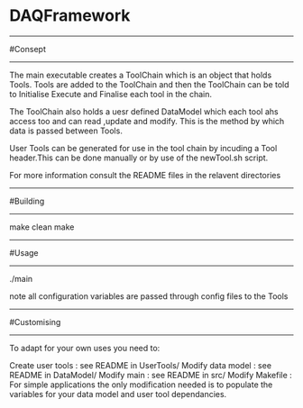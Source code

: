 # DAQFramework

****************************
#Consept
****************************

The main executable creates a ToolChain which is an object that holds Tools. Tools are added to the ToolChain and then the ToolChain can be told to Initialise Execute and Finalise each tool in the chain.

The ToolChain also holds a uesr defined DataModel which each tool ahs access too and can read ,update and modify. This is the method by which data is passed between Tools.

User Tools can be generated for use in the tool chain by incuding a Tool header.This can be done manually or by use of the newTool.sh script.

For more information consult the README files in the relavent directories

****************************
#Building
****************************

make clean
make


****************************
#Usage 
****************************

./main

note all configuration variables are passed through config files to the Tools

****************************
#Customising
****************************

To adapt for your own uses you need to:

 Create user tools : see README in UserTools/
 Modify data model : see README in DataModel/
 Modify main : see README in src/ 
 Modify Makefile : For simple applications the only modification needed is to populate the variables for your data model and user tool dependancies.  	